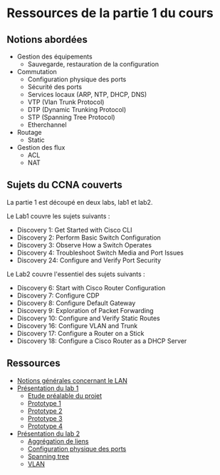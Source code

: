 # Ressources de la partie 1 du cours

## Notions abordées

- Gestion des équipements
  - Sauvegarde, restauration de la configuration
- Commutation
  - Configuration physique des ports
  - Sécurité des ports
  - Services locaux (ARP, NTP, DHCP, DNS)
  - VTP (Vlan Trunk Protocol)
  - DTP (Dynamic Trunking Protocol)
  - STP (Spanning Tree Protocol)
  - Etherchannel
- Routage
  - Static
- Gestion des flux
  - ACL
  - NAT

## Sujets du CCNA couverts

La partie 1 est découpé en deux labs, lab1 et lab2.

Le Lab1 couvre les sujets suivants :

- Discovery 1: Get Started with Cisco CLI
- Discovery 2: Perform Basic Switch Configuration
- Discovery 3: Observe How a Switch Operates
- Discovery 4: Troubleshoot Switch Media and Port Issues
- Discovery 24: Configure and Verify Port Security

Le Lab2 couvre l'essentiel des sujets suivants :

- Discovery 6: Start with Cisco Router Configuration
- Discovery 7: Configure CDP
- Discovery 8: Configure Default Gateway
- Discovery 9: Exploration of Packet Forwarding
- Discovery 10: Configure and Verify Static Routes
- Discovery 16: Configure VLAN and Trunk
- Discovery 17: Configure a Router on a Stick
- Discovery 18: Configure a Cisco Router as a DHCP Server

## Ressources

- [Notions générales concernant le LAN](bagagetechniquelab1poc1)
- [Présentation du lab 1](lab1.md)
  - [Etude préalable du projet](lab1etudeprealable.md)
  - [Prototype 1](lab1poc1.md)
  - [Prototype 2](lab1poc2.md)
  - [Prototype 3](lab1poc3.md)
  - [Prototype 4](lab1poc4.md)
- [Présentation du lab 2](lab2.md)
  - [Aggrégation de liens](lab2lacp.md)
  - [Configuration physique des ports](lab2portphysique.md)
  - [Spanning tree](lab2stp.md)
  - [VLAN](lab2vlan.md)

  